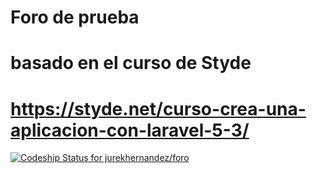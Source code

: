 # Foro de prueba
# basado en el curso de   Styde 
# https://styde.net/curso-crea-una-aplicacion-con-laravel-5-3/
[![Codeship Status for jurekhernandez/foro](https://app.codeship.com/projects/04de8780-8805-0138-b123-62d6eb64e492/status?branch=master)](https://app.codeship.com/projects/398849)